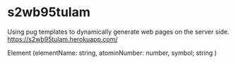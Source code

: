 # s2wb95tulam

Using pug templates to dynamically
generate web pages on the server side.
<https://s2wb95tulam.herokuapp.com/>

Element
 (elementName: string,
 atominNumber: number,
 symbol; string )

